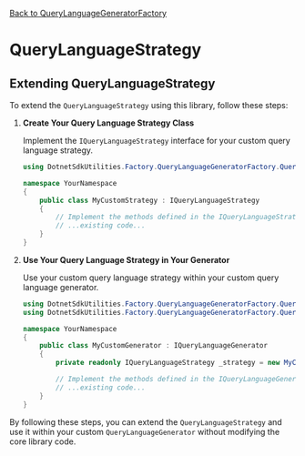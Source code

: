 [Back to QueryLanguageGeneratorFactory](https://github.com/twjackysu/DotnetSdkUtilities/blob/master/DotnetSdkUtilities/Factory/QueryLanguageGeneratorFactory/README.md)

# QueryLanguageStrategy


## Extending QueryLanguageStrategy

To extend the `QueryLanguageStrategy` using this library, follow these steps:

1. **Create Your Query Language Strategy Class**

   Implement the `IQueryLanguageStrategy` interface for your custom query language strategy.

   ```csharp
   using DotnetSdkUtilities.Factory.QueryLanguageGeneratorFactory.QueryLanguageStrategy;

   namespace YourNamespace
   {
       public class MyCustomStrategy : IQueryLanguageStrategy
       {
           // Implement the methods defined in the IQueryLanguageStrategy interface
           // ...existing code...
       }
   }
   ```

2. **Use Your Query Language Strategy in Your Generator**

   Use your custom query language strategy within your custom query language generator.

   ```csharp
   using DotnetSdkUtilities.Factory.QueryLanguageGeneratorFactory.QueryLanguageGenerator;
   using DotnetSdkUtilities.Factory.QueryLanguageGeneratorFactory.QueryLanguageStrategy;

   namespace YourNamespace
   {
       public class MyCustomGenerator : IQueryLanguageGenerator
       {
           private readonly IQueryLanguageStrategy _strategy = new MyCustomStrategy();

           // Implement the methods defined in the IQueryLanguageGenerator interface
           // ...existing code...
       }
   }
   ```

By following these steps, you can extend the `QueryLanguageStrategy` and use it within your custom `QueryLanguageGenerator` without modifying the core library code.
